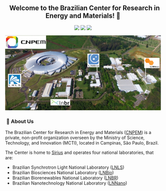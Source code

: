 <h2 align="center"> &nbsp; Welcome to the Brazilian Center for Research in Energy and Materials! 👋</h2>

<p align="center">
  <a href="https://github.com/cnpem"><img src="https://komarev.com/ghpvc/?username=cnpem&color=46BC99&label=Visitors"></a>
  <a href="https://github.com/cnpem"><img src="https://img.shields.io/github/followers/cnpem?label=GitHub%20Followers&color=46BC99"></a>
  <a href="https://github.com/orgs/cnpem/repositories"><img src="https://badges.frapsoft.com/os/v2/open-source.png?v=103"/></a>
</p>

<p align="center"><img width=800 alt="Banner" src="https://raw.githubusercontent.com/cnpem/.github/main/profile/images/banner-cnpem.png"></img></p>

<h3 align="left"> &nbsp;👥 About Us</h3>

<p align=”justify>
The Brazilian Center for Research in Energy and Materials (<a href="https://cnpem.br">CNPEM</a>)  is a private, non-profit organization overseen by the Ministry of Science, Technology, and Innovation (MCTI), located in Campinas, São Paulo, Brazil. 

The Center is home to [Sirius](https://lnls.cnpem.br/sirius/) and operates four national laboratories, that are:
</p>

<p>
  <ul>
    <li>Brazilian Synchrotron Light National Laboratory (<a href="https://lnls.cnpem.br/)">LNLS</a>)</li>
    <li>Brazilian Biosciences National Laboratory (<a href="https://lnbio.cnpem.br/)">LNBio</a>)</li>
    <li>Brazilian Biorenewables National Laboratory (<a href="https://lnbr.cnpem.br/)">LNBR</a>)</li>
    <li>Brazilian Nanotechnology National Laboratory (<a href="https://lnnano.cnpem.br/)">LNNano</a>)</li>
  </ul> 
</p>

<!-- <h3>📚 &nbsp;Featured Publications</h3>

<p>
  <ul>
    <li></li>
  </ul>
</p> 
-->
